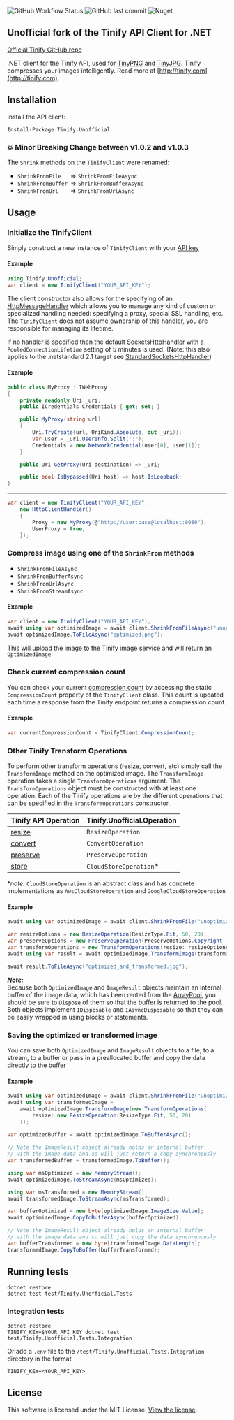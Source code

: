 ![GitHub Workflow Status](https://img.shields.io/github/workflow/status/jshergal/tinify-net-unofficial/CI_CD)
![GitHub last commit](https://img.shields.io/github/last-commit/jshergal/tinify-net-unofficial)
![Nuget](https://img.shields.io/nuget/v/tinify.unofficial)

## Unofficial fork of the Tinify API Client for .NET

[Official Tinify GitHub repo](https://github.com/tinify/tinify-net)

.NET client for the Tinify API, used for [TinyPNG](https://tinypng.com) and [TinyJPG](https://tinyjpg.com). Tinify
compresses your images intelligently. Read more at [http://tinify.com](http://tinify.com).

## Installation

Install the API client:

```
Install-Package Tinify.Unofficial
```

### :boom: Minor Breaking Change between v1.0.2 and v1.0.3
The `Shrink` methods on the `TinifyClient` were renamed:
* `ShrinkFromFile`&emsp;&ensp;=>&nbsp;`ShrinkFromFileAsync`
* `ShrinkFromBuffer`&ensp;=>&nbsp;`ShrinkFromBufferAsync`
* `ShrinkFromUrl`&emsp;&emsp;=>&nbsp;`ShrinkFromUrlAsync`

## Usage

### Initialize the TinifyClient

Simply construct a new instance of `TinifyClient` with your [API key](https://tinypng.com/developers)

#### Example

```csharp
using Tinify.Unofficial;
var client = new TinifyClient("YOUR_API_KEY");
```

The client constructor also allows for the specifying of
an [HttpMessageHandler](https://learn.microsoft.com/en-us/dotnet/api/System.Net.Http.HttpMessageHandler)
which allows you to manage any kind of custom or specialized handling needed: specifying a proxy, special SSL handling,
etc. The `TinifyClient`
does not assume ownership of this handler, you are responsible for managing its lifetime.   

If no handler is specified then the default [SocketsHttpHandler](https://learn.microsoft.com/en-us/dotnet/api/System.Net.Http.SocketsHttpHandler)
with a `PooledConnectionLifetime` setting of 5 minutes is used. (Note: this also applies to the .netstandard 2.1 target
see [StandardSocketsHttpHandler](https://github.com/TalAloni/StandardSocketsHttpHandler))

#### Example

```csharp
public class MyProxy : IWebProxy
{
    private readonly Uri _uri;
    public ICredentials Credentials { get; set; }

    public MyProxy(string url)
    {
        Uri.TryCreate(url, UriKind.Absolute, out _uri));
        var user = _uri.UserInfo.Split(':');
        Credentials = new NetworkCredential(user[0], user[1]);
    }

    public Uri GetProxy(Uri destination) => _uri;

    public bool IsBypassed(Uri host) => host.IsLoopback;
}
```
___
```csharp
var client = new TinifyClient("YOUR_API_KEY",
    new HttpClientHandler()
    {
        Proxy = new MyProxy(@"http://user:pass@localhost:8080"),
        UserProxy = true,
    });
```

### Compress image using one of the `ShrinkFrom` methods

* `ShrinkFromFileAsync`
* `ShrinkFromBufferAsync`
* `ShrinkFromUrlAsync`
* `ShrinkFromStreamAsync`

#### Example

```csharp
var client = new TinifyClient("YOUR_API_KEY");
await using var optimizedImage = await client.ShrinkFromFileAsync("unoptimized.png");
await optimizedImage.ToFileAsync("optimized.png");
```

This will upload the image to the Tinify image service and will return an `OptimizedImage`

### Check current compression count

You can check your current [compression count](https://tinyjpg.com/developers/reference#compression-count)
by accessing the static `CompressionCount` property of the `TinifyClient` class. This count is updated each
time a response from the Tinify endpoint returns a compression count.

#### Example

```csharp
var currentCompressionCount = TinifyClient.CompressionCount;
```

### Other Tinify Transform Operations

To perform other transform operations (resize, convert, etc) simply call the `TransformImage` method
on the optimized image. The `TransformImage` operation takes a single `TransformOperations` argument.
The `TransformOperations` object must be constructed with at least one operation. Each of the Tinify
operations are by the different operations that can be specified in the `TransformOperations` constructor.

| Tinify API Operation                                                     | Tinify.Unofficial.Operation |
|:-------------------------------------------------------------------------|:----------------------------|
| [resize](https://tinyjpg.com/developers/reference#resizing-images)       | `ResizeOperation`           |
| [convert](https://tinyjpg.com/developers/reference#converting-images)    | `ConvertOperation`          |
| [preserve](https://tinyjpg.com/developers/reference#preserving-metadata) | `PreserveOperation`         |
| [store](https://tinyjpg.com/developers/reference#saving-to-amazon-s3)    | `CloudStoreOperation`*      |  

**note:* `CloudStoreOperation` is an abstract class and has concrete implementations
as `AwsCloudStoreOperation` and `GoogleCloudStoreOperation`

#### Example

```csharp
await using var optimizedImage = await client.ShrinkFromFile("unoptimized.jpg");

var resizeOptions = new ResizeOperation(ResizeType.Fit, 50, 20);
var preserveOptions = new PreserveOperation(PreserveOptions.Copyright | PreserveOptions.Creation);
var transformOperations = new TransformOperations(resize: resizeOptions, preserve: preserveOptions);
await using var result = await optimizedImage.TransformImage(transformOperations);

await result.ToFileAsync("optimized_and_transformed.jpg");
```

__*Note:*__  
Because both `OptimizedImage` and `ImageResult` objects maintain an internal buffer
of the image data, which has been rented from
the [ArrayPool](https://learn.microsoft.com/en-us/dotnet/api/system.buffers.arraypool-1),
you should be sure to `Dispose` of them so that the buffer is returned to the pool.
Both objects implement `IDisposable` and `IAsyncDisposable` so that they
can be easily wrapped in using blocks or statements.

### Saving the optimized or transformed image

You can save both `OptimizedImage` and `ImageResult` objects to a file, to a stream, to a buffer or pass in a
preallocated buffer and copy the data directly to the buffer

#### Example

```csharp
await using var optimizedImage = await client.ShrinkFromFile("unoptimized.jpg");
await using var transformedImage =
    await optimizedImage.TransformImage(new TransformOperations(
        resize: new ResizeOperation(ResizeType.Fit, 50, 20)
    ));
                                    
var optimizedBuffer = await optimizedImage.ToBufferAsync();

// Note the ImageResult object already holds an internal buffer
// with the image data and so will just return a copy synchronously
var transformedBuffer = transformedImage.ToBuffer();

using var msOptimized = new MemoryStream();
await optimizedImage.ToStreamAsync(msOptimized);

using var msTransformed = new MemoryStream();
await transformedImage.ToStreamAsync(msTransformed);

var bufferOptimized = new byte[optimizedImage.ImageSize.Value];
await optimizedImage.CopyToBufferAsync(bufferOptimized);

// Note the ImageResult object already holds an internal buffer
// with the image data and so will just copy the data synchronously
var bufferTransformed = new byte[transformedImage.DataLength];
transformedImage.CopyToBuffer(bufferTransformed);
```

## Running tests

```
dotnet restore
dotnet test test/Tinify.Unofficial.Tests
```

### Integration tests

```
dotnet restore
TINIFY_KEY=$YOUR_API_KEY dotnet test test/Tinify.Unofficial.Tests.Integration
```

Or add a `.env` file to the `/test/Tinify.Unofficial.Tests.Integration` directory in the format

```
TINIFY_KEY=<YOUR_API_KEY>
```

## License

This software is licensed under the MIT License. [View the license](LICENSE).
